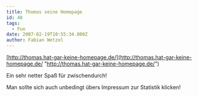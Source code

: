 ```yaml
---
title: Thomas seine Homepage
id: 48
tags:
  - Fun
date: 2007-02-19T10:55:34.000Z
author: Fabian Wetzel
---
```


[http://thomas.hat-gar-keine-homepage.de/](http://thomas.hat-gar-keine-homepage.de/ "http://thomas.hat-gar-keine-homepage.de/")

Ein sehr netter Spaß für zwischendurch!

Man sollte sich auch unbedingt übers Impressum zur Statistik klicken!
